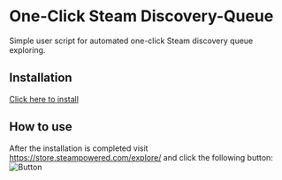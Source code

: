 # One-Click Steam Discovery-Queue
Simple user script for automated one-click Steam discovery queue exploring.

## Installation
[Click here to install]( https://raw.githubusercontent.com/Robbendebiene/One-Click-Steam-Discovery-Queue/master/steam-one-click-queue.user.js)

## How to use
After the installation is completed visit https://store.steampowered.com/explore/ and click the following button:
![Button](https://media.giphy.com/media/7zurxFXWDRxMAQ06D1/giphy.gif "One-Click Discovery-Queue Button")
